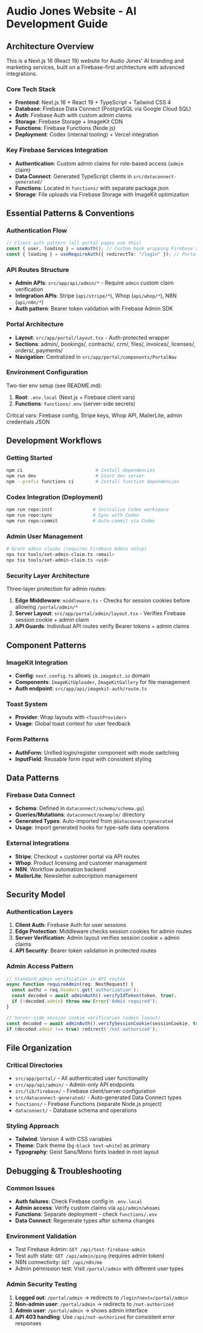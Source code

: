 # Audio Jones Website - AI Development Guide

## Architecture Overview

This is a Next.js 16 (React 19) website for Audio Jones' AI branding and marketing services, built on a Firebase-first architecture with advanced integrations.

### Core Tech Stack
- **Frontend**: Next.js 16 + React 19 + TypeScript + Tailwind CSS 4
- **Database**: Firebase Data Connect (PostgreSQL via Google Cloud SQL) 
- **Auth**: Firebase Auth with custom admin claims
- **Storage**: Firebase Storage + ImageKit CDN
- **Functions**: Firebase Functions (Node.js)
- **Deployment**: Codex (internal tooling) + Vercel integration

### Key Firebase Services Integration
- **Authentication**: Custom admin claims for role-based access (`admin` claim)
- **Data Connect**: Generated TypeScript clients in `src/dataconnect-generated/`
- **Functions**: Located in `functions/` with separate package.json
- **Storage**: File uploads via Firebase Storage with ImageKit optimization

## Essential Patterns & Conventions

### Authentication Flow
```typescript
// Client auth pattern (all portal pages use this)
const { user, loading } = useAuth(); // Custom hook wrapping Firebase auth
const { loading } = useRequireAuth({ redirectTo: "/login" }); // Portal layout pattern
```

### API Routes Structure
- **Admin APIs**: `src/app/api/admin/*` - Require `admin` custom claim verification
- **Integration APIs**: Stripe (`api/stripe/*`), Whop (`api/whop/*`), N8N (`api/n8n/*`)
- **Auth pattern**: Bearer token validation with Firebase Admin SDK

### Portal Architecture
- **Layout**: `src/app/portal/layout.tsx` - Auth-protected wrapper
- **Sections**: admin/, bookings/, contracts/, crm/, files/, invoices/, licenses/, orders/, payments/
- **Navigation**: Centralized in `src/app/portal/components/PortalNav`

### Environment Configuration
Two-tier env setup (see README.md):
1. **Root**: `.env.local` (Next.js + Firebase client vars)
2. **Functions**: `functions/.env` (server-side secrets)

Critical vars: Firebase config, Stripe keys, Whop API, MailerLite, admin credentials JSON

## Development Workflows

### Getting Started
```bash
npm ci                           # Install dependencies
npm run dev                      # Start dev server
npm --prefix functions ci        # Install function dependencies
```

### Codex Integration (Deployment)
```bash
npm run repo:init               # Initialize Codex workspace
npm run repo:sync               # Sync with Codex
npm run repo:commit             # Auto-commit via Codex
```

### Admin User Management
```bash
# Grant admin claims (requires Firebase Admin setup)
npx tsx tools/set-admin-claim.ts <email>
npx tsx tools/set-admin-claim.ts <uid>
```

### Security Layer Architecture
Three-layer protection for admin routes:
1. **Edge Middleware**: `middleware.ts` - Checks for session cookies before allowing `/portal/admin/*`
2. **Server Layout**: `src/app/portal/admin/layout.tsx` - Verifies Firebase session cookie + admin claim
3. **API Guards**: Individual API routes verify Bearer tokens + admin claims

## Component Patterns

### ImageKit Integration
- **Config**: `next.config.ts` allows `ik.imagekit.io` domain
- **Components**: `ImageKitUploader`, `ImageKitGallery` for file management
- **Auth endpoint**: `src/app/api/imagekit-auth/route.ts`

### Toast System
- **Provider**: Wrap layouts with `<ToastProvider>`
- **Usage**: Global toast context for user feedback

### Form Patterns
- **AuthForm**: Unified login/register component with mode switching
- **InputField**: Reusable form input with consistent styling

## Data Patterns

### Firebase Data Connect
- **Schema**: Defined in `dataconnect/schema/schema.gql`
- **Queries/Mutations**: `dataconnect/example/` directory
- **Generated Types**: Auto-imported from `@dataconnect/generated`
- **Usage**: Import generated hooks for type-safe data operations

### External Integrations
- **Stripe**: Checkout + customer portal via API routes
- **Whop**: Product licensing and customer management
- **N8N**: Workflow automation backend
- **MailerLite**: Newsletter subscription management

## Security Model

### Authentication Layers
1. **Client Auth**: Firebase Auth for user sessions
2. **Edge Protection**: Middleware checks session cookies for admin routes
3. **Server Verification**: Admin layout verifies session cookie + admin claims
4. **API Security**: Bearer token validation in protected routes

### Admin Access Pattern
```typescript
// Standard admin verification in API routes
async function requireAdmin(req: NextRequest) {
  const authz = req.headers.get('authorization');
  const decoded = await adminAuth().verifyIdToken(token, true);
  if (!decoded.admin) throw new Error('Admin required');
}

// Server-side session cookie verification (admin layout)
const decoded = await adminAuth().verifySessionCookie(sessionCookie, true);
if (decoded.admin !== true) redirect('/not-authorized');
```

## File Organization

### Critical Directories
- `src/app/portal/` - All authenticated user functionality
- `src/app/api/admin/` - Admin-only API endpoints  
- `src/lib/firebase/` - Firebase client/server configuration
- `src/dataconnect-generated/` - Auto-generated Data Connect types
- `functions/` - Firebase Functions (separate Node.js project)
- `dataconnect/` - Database schema and operations

### Styling Approach
- **Tailwind**: Version 4 with CSS variables
- **Theme**: Dark theme (`bg-black text-white`) as primary
- **Typography**: Geist Sans/Mono fonts loaded in root layout

## Debugging & Troubleshooting

### Common Issues
- **Auth failures**: Check Firebase config in `.env.local`
- **Admin access**: Verify custom claims via `api/admin/whoami`
- **Functions**: Separate deployment - check `functions/.env`
- **Data Connect**: Regenerate types after schema changes

### Environment Validation
- Test Firebase Admin: `GET /api/test-firebase-admin`
- Test auth state: `GET /api/admin/ping` (requires admin token)
- N8N connectivity: `GET /api/n8n/me`
- Admin permission test: Visit `/portal/admin` with different user types

### Admin Security Testing
1. **Logged out**: `/portal/admin` → redirects to `/login?next=/portal/admin`
2. **Non-admin user**: `/portal/admin` → redirects to `/not-authorized` 
3. **Admin user**: `/portal/admin` → shows admin interface
4. **API 403 handling**: Use `/api/not-authorized` for consistent error responses